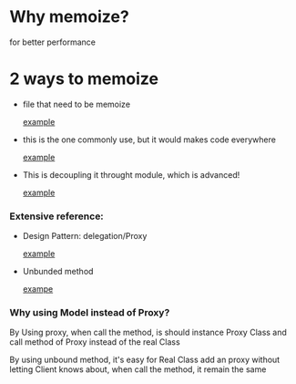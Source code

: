 # Why memoize?

for better performance

# 2 ways to memoize

* file that need to be memoize
 
  [example](048_memoize.rb)

* this is the one commonly use, but it would makes code everywhere

  [example](048_memoized1.rb)

* This is decoupling it throught module, which is advanced!

  [example](048_memoized2.rb)


### Extensive reference:

* Design Pattern: delegation/Proxy

  [example](048_proxy.rb)
* Unbunded method

  [exampe](048_unbound_method.rb)

### Why using Model instead of Proxy?

By Using proxy, when  call the method, is should instance Proxy Class and call method of Proxy
instead of the real Class

By using unbound method, it's easy for Real Class add an proxy without letting
Client knows about, when call the method, it remain the same
